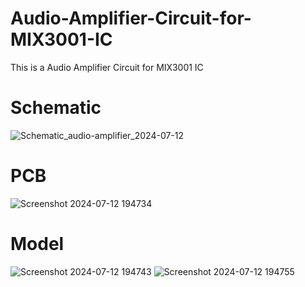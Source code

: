 # Audio-Amplifier-Circuit-for-MIX3001-IC
This is a Audio Amplifier Circuit for MIX3001 IC

# Schematic
![Schematic_audio-amplifier_2024-07-12](https://github.com/user-attachments/assets/3c91d2ac-ab69-493e-ad17-fb847f1f3373)

# PCB
![Screenshot 2024-07-12 194734](https://github.com/user-attachments/assets/714c4413-2b3c-476f-8a73-77a65972251f)

# Model
![Screenshot 2024-07-12 194743](https://github.com/user-attachments/assets/544e2068-421e-4899-a4c2-c3251731d406)
![Screenshot 2024-07-12 194755](https://github.com/user-attachments/assets/bb34496c-b528-41a8-b371-ab5e2c71aa47)
